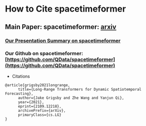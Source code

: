 How to Cite spacetimeformer  
===========================

## Main Paper:  spacetimeformer: [arxiv]()

### [Our Presentation Summary on spacetimeformer ]()

### Our Github on spacetimeformer: [https://github.com/QData/spacetimeformer](https://github.com/QData/spacetimeformer)

- Citations

```
@article{grigsby2021longrange,
      title={Long-Range Transformers for Dynamic Spatiotemporal Forecasting}, 
      author={Jake Grigsby and Zhe Wang and Yanjun Qi},
      year={2021},
      eprint={2109.12218},
      archivePrefix={arXiv},
      primaryClass={cs.LG}
}
```


